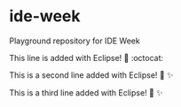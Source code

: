 # ide-week

Playground repository for IDE Week

This line is added with Eclipse! :tada: :octocat:

This is a second line added with Eclipse! :tada: :sparkles:

This is a third line added with Eclipse! :tada: :sparkles:

